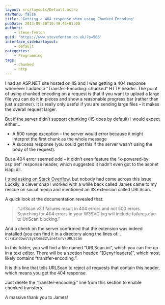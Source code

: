 ```yaml
---
layout: src/layouts/Default.astro
navMenu: false
title: 'Getting a 404 response when using Chunked Encoding'
pubDate: 2013-09-30T10:49:43+01:00
authors:
    - steve-fenton
guid: 'https://www.stevefenton.co.uk/?p=506'
interface_sidebarlayout:
    - default
categories:
    - Programming
tags:
    - chunked
    - http
---
```


I had an ASP.NET site hosted on IIS and I was getting a 404 response whenever I added a “Transfer-Encoding: chunked” HTTP header. The point of using chunked encoding on a request is that if you want to upload a large file you can do it in pieces and show a reasonable progress bar (rather than just a spinner). It is really only useful if you are sending large files – it makes the overall request larger.

But if the server didn’t support chunking (IIS does by default) I would expect either…

- A 500 range exception – the server would error because it might interpret the first chunk as the whole message
- A success response (you could get this if the server wasn’t using the body of the request).

But a 404 error seemed odd – it didn’t even feature the “x-powered-by: asp.net” response header, which suggested it hadn’t even got to the aspnet isapi dll.

[I tried asking on Stack Overflow](https://stackoverflow.com/questions/18920422/transfer-encoding-chunked-causes-404-the-system-cannot-find-the-file-specified), but nobody had come across this issue. Luckily, a clever chap I worked with a while back called James came to my rescue on social media and mentioned an IIS extension called URLScan.

A quick look at the documentation revealed that:

> “UrlScan v3.1 failures result in 404 errors and not 500 errors. Searching for 404 errors in your W3SVC log will include failures due to UrlScan blocking.”

And a check on the server confirmed that the extension was indeed installed (you can find it in a directory along the lines of… `C:\Windows\System32\inetsrv\URLScan`

In this folder, you will find a file named “URLScan.ini”, which you can fire up in a text editor. There will be a section headed “\[DenyHeaders\]”, which most likely contains “transfer-encoding:”.

It is this line that tells URLScan to reject all requests that contain this header, which means you get the 404 response.

Just delete the “transfer-encoding:” line from this section to enable chunked transfers.

A massive thank you to James!